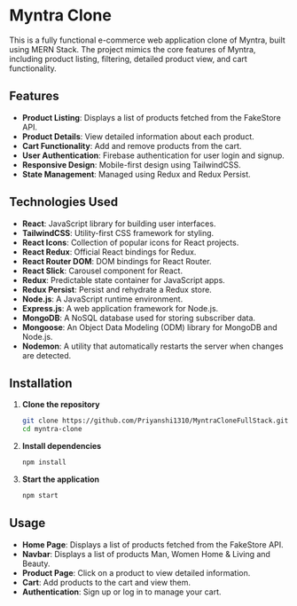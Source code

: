 # Myntra Clone

This is a fully functional e-commerce web application clone of Myntra, built using MERN Stack. The project mimics the core features of Myntra, including product listing, filtering, detailed product view, and cart functionality.


## Features

- **Product Listing**: Displays a list of products fetched from the FakeStore API.
- **Product Details**: View detailed information about each product.
- **Cart Functionality**: Add and remove products from the cart.
- **User Authentication**: Firebase authentication for user login and signup.
- **Responsive Design**: Mobile-first design using TailwindCSS.
- **State Management**: Managed using Redux and Redux Persist.

## Technologies Used

- **React**: JavaScript library for building user interfaces.
- **TailwindCSS**: Utility-first CSS framework for styling.
- **React Icons**: Collection of popular icons for React projects.
- **React Redux**: Official React bindings for Redux.
- **React Router DOM**: DOM bindings for React Router.
- **React Slick**: Carousel component for React.
- **Redux**: Predictable state container for JavaScript apps.
- **Redux Persist**: Persist and rehydrate a Redux store.
- **Node.js**: A JavaScript runtime environment.
- **Express.js**: A web application framework for Node.js.
- **MongoDB**: A NoSQL database used for storing subscriber data.
- **Mongoose**: An Object Data Modeling (ODM) library for MongoDB and Node.js.
- **Nodemon**: A utility that automatically restarts the server when changes are detected.

## Installation

1. **Clone the repository**

   ```sh
   git clone https://github.com/Priyanshi1310/MyntraCloneFullStack.git
   cd myntra-clone
   ```

2. **Install dependencies**

   ```sh
   npm install
   ```

3. **Start the application**

   ```sh
   npm start
   ```

## Usage

- **Home Page**: Displays a list of products fetched from the FakeStore API.
- **Navbar**: Displays a list of products Man, Women Home & Living and Beauty.
- **Product Page**: Click on a product to view detailed information.
- **Cart**: Add products to the cart and view them.
- **Authentication**: Sign up or log in to manage your cart.
